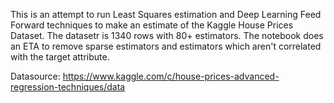 This is an attempt to run Least Squares estimation and Deep Learning Feed Forward techniques to make an estimate of the Kaggle House Prices Dataset. The datasetr is 1340 rows with 80+ estimators. The notebook does an ETA to remove sparse estimators and estimators which aren't correlated with the target attribute. 

Datasource: https://www.kaggle.com/c/house-prices-advanced-regression-techniques/data
